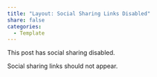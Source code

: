 ```yaml
---
title: "Layout: Social Sharing Links Disabled"
share: false
categories:
  - Template
---
```


This post has social sharing disabled.

Social sharing links should not appear.
